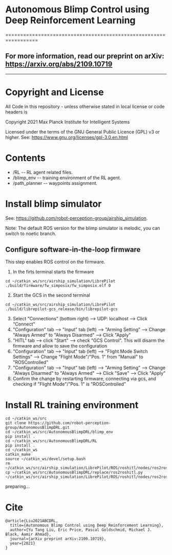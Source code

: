# Autonomous Blimp Control using Deep Reinforcement Learning
=================================================================

## For more information, read our preprint on arXiv: https://arxiv.org/abs/2109.10719
--------------------------------------------------------------

# Copyright and License

All Code in this repository - unless otherwise stated in local license or code headers is

Copyright 2021 Max Planck Institute for Intelligent Systems

Licensed under the terms of the GNU General Public Licence (GPL) v3 or higher.
See: https://www.gnu.org/licenses/gpl-3.0.en.html


# Contents

* /RL -- RL agent related files.
* /blimp_env -- training environment of the RL agent. 
* /path_planner -- waypoints assignment.

# Install blimp simulator
See: https://github.com/robot-perception-group/airship_simulation. 

Note: The default ROS version for the blimp simulator is melodic, you can switch to noetic branch.

## Configure software-in-the-loop firmware
This step enables ROS control on the firmware.

1. In the firts terminal starts the firmware
```
cd ~/catkin_ws/src/airship_simulation/LibrePilot
./build/firmware/fw_simposix/fw_simposix.elf 0  
```

2. Start the GCS in the second terminal
```
cd ~/catkin_ws/src/airship_simulation/LibrePilot
./build/librepilot-gcs_release/bin/librepilot-gcs
```
3. Select "Connections" (bottom right) --> UDP: localhost --> Click "Connect"
4. "Configuration" tab --> "Input" tab (left) --> "Arming Setting" --> Change "Always Armed" to "Always Disarmed" --> Click "Apply"
5. "HITL" tab --> click "Start" --> check "GCS Control". 
   This will disarm the firmware and allow to save the configuration
6. "Configuration" tab --> "Input" tab (left) --> "Flight Mode Switch Settings" --> Change "Flight Mode"/"Pos. 1" from "Manual" to "ROSControlled" 
7. "Configuration" tab --> "Input" tab (left) --> "Arming Setting" --> Change "Always Disarmed" to "Always Armed" --> Click "Save" --> Click "Apply" 
8. Confirm the change by restarting firmware, connecting via gcs, and checking if "Flight Mode"/"Pos. 1" is "ROSControlled"

# Install RL training environment
```console
cd ~/catkin_ws/src
git clone https://github.com/robot-perception-group/AutonomousBlimpDRL.git
cd ~/catkin_ws/src/AutonomousBlimpDRL/blimp_env
pip install .
cd ~/catkin_ws/src/AutonomousBlimpDRL/RL
pip install .
cd ~/catkin_ws
catkin_make
source ~/catkin_ws/devel/setup.bash
rm ~/catkin_ws/src/airship_simulation/LibrePilot/ROS/roshitl/nodes/ros2roshitl.py
cp ~/catkin_ws/src/AutonomousBlimpDRL/replace/ros2roshitl.py ~/catkin_ws/src/airship_simulation/LibrePilot/ROS/roshitl/nodes/ros2roshitl.py
```

preparing...

# Cite
```
@article{Liu2021ABCDRL,
  title={Autonomous Blimp Control using Deep Reinforcement Learning},
  author={Yu Tang Liu, Eric Price, Pascal Goldschmid, Michael J. Black, Aamir Ahmad},
  journal={arXiv preprint arXiv:2109.10719},
  year={2021}
}
```
